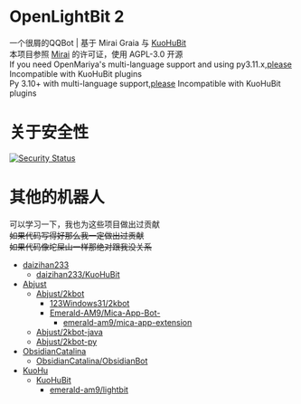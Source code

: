# OpenLightBit 2

一个很屑的QQBot | 基于 Mirai  Graia 与 [KuoHuBit](https://github.com/daizihan233/KuoHuBit)<br>
本项目参照 [Mirai](https://github.com/mamoe/mirai) 的许可证，使用 AGPL-3.0 开源<br>
If you need OpenMariya's multi-language support and using py3.11.x,[please](https://github.com/ObsidianCatalina/ObsidianBot) Incompatible with KuoHuBit plugins<br>
Py 3.10+ with multi-language support,[please](https://github.com/ltzXiaoYanMo/YanBot-OpenMariya_Edition) Incompatible with KuoHuBit plugins

# 关于安全性
[![Security Status](https://www.murphysec.com/platform3/v31/badge/1672042323122405376.svg)](https://www.murphysec.com/console/report/1671890207552651264/1672042323122405376) 
# 其他的机器人

可以学习一下，我也为这些项目做出过贡献<br>
~~如果代码写得好那么我一定做出过贡献~~<br>
~~如果代码像坨屎山一样那绝对跟我没关系~~

- [daizihan233](https://kgithub.com/daizihan233/)
    - [daizihan233/KuoHuBit](https://kgithub.com/daizihan233/KuoHuBit/)
- [Abjust](https://github.com/Abjust/)
    - [Abjust/2kbot](https://github.com/Abjust/2kbot)
        - [123Windows31/2kbot](https://github.com/123Windows31/2kbot)
        - [Emerald-AM9/Mica-App-Bot-](https://github.com/Emerald-AM9/Mica-App-Bot-)
            - [emerald-am9/mica-app-extension](https://gitee.com/emerald-am9/mica-app-extension/)
    - [Abjust/2kbot-java](https://github.com/Abjust/2kbot-java)
    - [Abjust/2kbot-py](https://github.com/Abjust/2kbot-py)
- [ObsidianCatalina](https://github.com/ObsidianCatalina/)
    - [ObsidianCatalina/ObsidianBot](https://github.com/ObsidianCatalina/ObsidianBot)
- [KuoHu](https://github.com/daizihan233)
    - [KuoHuBit](https://github.com/daizihan233/KuoHuBit)
        - [emerald-am9/lightbit](https://gitee.com/emerald-am9/lightbit)

